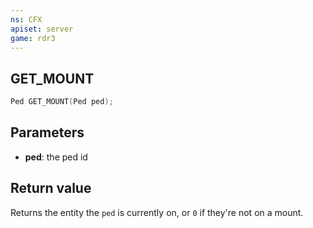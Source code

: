 ```yaml
---
ns: CFX
apiset: server
game: rdr3
---
```

## GET_MOUNT

```c
Ped GET_MOUNT(Ped ped);
```

## Parameters
* **ped**: the ped id

## Return value
Returns the entity the `ped` is currently on, or `0` if they're not on a mount.
